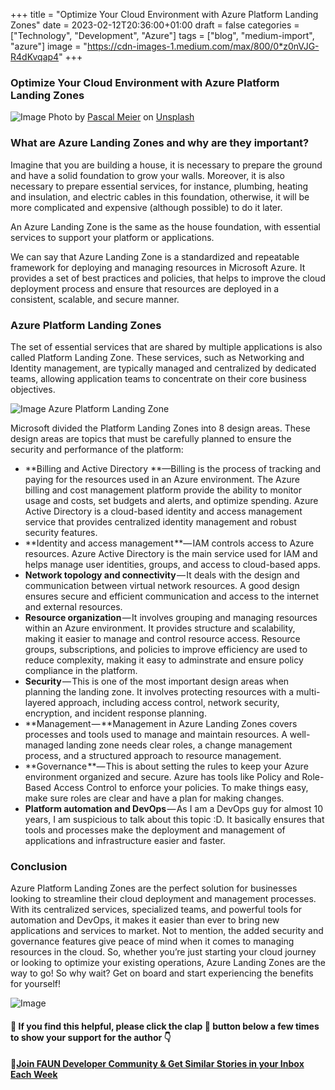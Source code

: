 ﻿+++
title = "Optimize Your Cloud Environment with Azure Platform Landing Zones"
date = 2023-02-12T20:36:00+01:00
draft = false
categories = ["Technology", "Development", "Azure"]
tags = ["blog", "medium-import", "azure"]
image = "https://cdn-images-1.medium.com/max/800/0*z0nVJG-R4dKvqap4"
+++

### Optimize Your Cloud Environment with Azure Platform Landing Zones

![Image](https://cdn-images-1.medium.com/max/800/0*z0nVJG-R4dKvqap4)
Photo by [Pascal Meier](https://unsplash.com/de/@zhpix?utm_source=medium&utm_medium=referral) on [Unsplash](https://unsplash.com?utm_source=medium&utm_medium=referral)

### What are Azure Landing Zones and why are they important?

Imagine that you are building a house, it is necessary to prepare the ground and have a solid foundation to grow your walls. Moreover, it is also necessary to prepare essential services, for instance, plumbing, heating and insulation, and electric cables in this foundation, otherwise, it will be more complicated and expensive (although possible) to do it later.

An Azure Landing Zone is the same as the house foundation, with essential services to support your platform or applications.

We can say that Azure Landing Zone is a standardized and repeatable framework for deploying and managing resources in Microsoft Azure. It provides a set of best practices and policies, that helps to improve the cloud deployment process and ensure that resources are deployed in a consistent, scalable, and secure manner.

### Azure Platform Landing Zones

The set of essential services that are shared by multiple applications is also called Platform Landing Zone. These services, such as Networking and Identity management, are typically managed and centralized by dedicated teams, allowing application teams to concentrate on their core business objectives.

![Image](/img/optimize-your-cloud-environment-with-azure-platform-landing-zones/1_et3Q_YBVoZ62rNaL-yKKJQ.png)
Azure Platform Landing Zone

Microsoft divided the Platform Landing Zones into 8 design areas. These design areas are topics that must be carefully planned to ensure the security and performance of the platform:

- **Billing and Active Directory **—Billing is the process of tracking and paying for the resources used in an Azure environment. The Azure billing and cost management platform provide the ability to monitor usage and costs, set budgets and alerts, and optimize spending. Azure Active Directory is a cloud-based identity and access management service that provides centralized identity management and robust security features.
- **Identity and access management **— IAM controls access to Azure resources. Azure Active Directory is the main service used for IAM and helps manage user identities, groups, and access to cloud-based apps.
- **Network topology and connectivity** — It deals with the design and communication between virtual network resources. A good design ensures secure and efficient communication and access to the internet and external resources.
- **Resource organization** — It involves grouping and managing resources within an Azure environment. It provides structure and scalability, making it easier to manage and control resource access. Resource groups, subscriptions, and policies to improve efficiency are used to reduce complexity, making it easy to adminstrate and ensure policy compliance in the platform.
- **Security** — This is one of the most important design areas when planning the landing zone. It involves protecting resources with a multi-layered approach, including access control, network security, encryption, and incident response planning.
- **Management — **Management in Azure Landing Zones covers processes and tools used to manage and maintain resources. A well-managed landing zone needs clear roles, a change management process, and a structured approach to resource management.
- **Governance **— This is about setting the rules to keep your Azure environment organized and secure. Azure has tools like Policy and Role-Based Access Control to enforce your policies. To make things easy, make sure roles are clear and have a plan for making changes.
- **Platform automation and DevOps** — As I am a DevOps guy for almost 10 years, I am suspicious to talk about this topic :D. It basically ensures that tools and processes make the deployment and management of applications and infrastructure easier and faster.

### Conclusion

Azure Platform Landing Zones are the perfect solution for businesses looking to streamline their cloud deployment and management processes. With its centralized services, specialized teams, and powerful tools for automation and DevOps, it makes it easier than ever to bring new applications and services to market. Not to mention, the added security and governance features give peace of mind when it comes to managing resources in the cloud. So, whether you’re just starting your cloud journey or looking to optimize your existing operations, Azure Landing Zones are the way to go! So why wait? Get on board and start experiencing the benefits for yourself!

![Image](/img/optimize-your-cloud-environment-with-azure-platform-landing-zones/0_f97d9JzKyDdTtruJ.png)

#### 👋 If you find this helpful, please click the clap 👏 button below a few times to show your support for the author 👇

#### 🚀[Join FAUN Developer Community & Get Similar Stories in your Inbox Each Week](http://from.faun.to/r/8zxxd)
